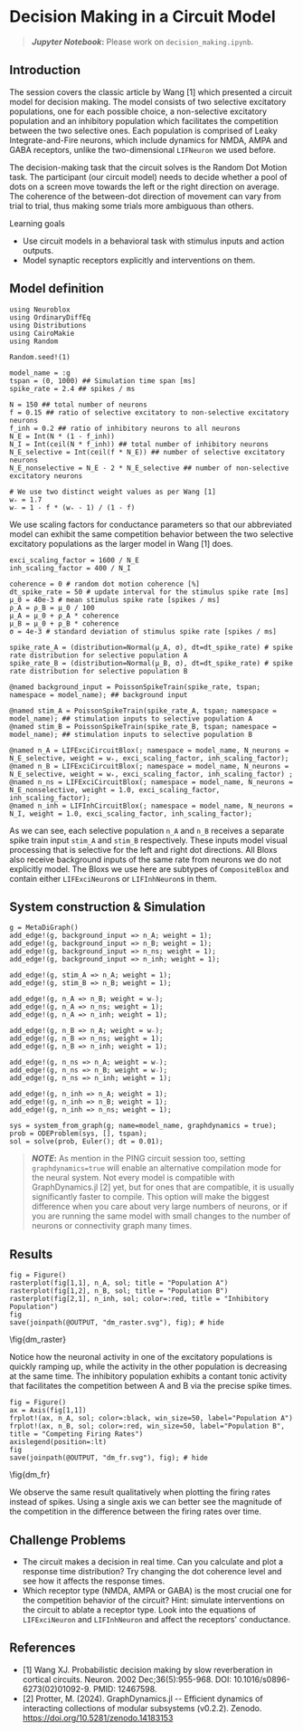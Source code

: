 <!--This file was generated, do not modify it.-->
# Decision Making in a Circuit Model
> **_Jupyter Notebook_:** Please work on `decision_making.ipynb`.

## Introduction
The session covers the classic article by Wang [1] which presented a circuit model for decision making. The model consists of two selective excitatory populations, one for each possible choice, a non-selective excitatory population and an inhibitory population which facilitates the competition between the two selective ones.
Each population is comprised of Leaky Integrate-and-Fire neurons, which include dynamics for NMDA, AMPA and GABA receptors, unlike the two-dimensional `LIFNeuron` we used before.

The decision-making task that the circuit solves is the Random Dot Motion task. The participant (our circuit model) needs to decide whether a pool of dots on a screen move towards the left or the right direction on average. The coherence of the between-dot direction of movement can vary from trial to trial, thus making some trials more ambiguous than others.

Learning goals
- Use circuit models in a behavioral task with stimulus inputs and action outputs.
- Model synaptic receptors explicitly and interventions on them.

## Model definition

````julia:ex1
using Neuroblox
using OrdinaryDiffEq
using Distributions
using CairoMakie
using Random

Random.seed!(1)

model_name = :g
tspan = (0, 1000) ## Simulation time span [ms]
spike_rate = 2.4 ## spikes / ms

N = 150 ## total number of neurons
f = 0.15 ## ratio of selective excitatory to non-selective excitatory neurons
f_inh = 0.2 ## ratio of inhibitory neurons to all neurons
N_E = Int(N * (1 - f_inh))
N_I = Int(ceil(N * f_inh)) ## total number of inhibitory neurons
N_E_selective = Int(ceil(f * N_E)) ## number of selective excitatory neurons
N_E_nonselective = N_E - 2 * N_E_selective ## number of non-selective excitatory neurons

# We use two distinct weight values as per Wang [1]
w₊ = 1.7
w₋ = 1 - f * (w₊ - 1) / (1 - f)
````

We use scaling factors for conductance parameters so that our abbreviated model can exhibit the same competition behavior between the two selective excitatory populations as the larger model in Wang [1] does.

````julia:ex2
exci_scaling_factor = 1600 / N_E
inh_scaling_factor = 400 / N_I

coherence = 0 # random dot motion coherence [%]
dt_spike_rate = 50 # update interval for the stimulus spike rate [ms]
μ_0 = 40e-3 # mean stimulus spike rate [spikes / ms]
ρ_A = ρ_B = μ_0 / 100
μ_A = μ_0 + ρ_A * coherence
μ_B = μ_0 + ρ_B * coherence
σ = 4e-3 # standard deviation of stimulus spike rate [spikes / ms]

spike_rate_A = (distribution=Normal(μ_A, σ), dt=dt_spike_rate) # spike rate distribution for selective population A
spike_rate_B = (distribution=Normal(μ_B, σ), dt=dt_spike_rate) # spike rate distribution for selective population B

@named background_input = PoissonSpikeTrain(spike_rate, tspan; namespace = model_name); ## background input

@named stim_A = PoissonSpikeTrain(spike_rate_A, tspan; namespace = model_name); ## stimulation inputs to selective population A
@named stim_B = PoissonSpikeTrain(spike_rate_B, tspan; namespace = model_name); ## stimulation inputs to selective population B

@named n_A = LIFExciCircuitBlox(; namespace = model_name, N_neurons = N_E_selective, weight = w₊, exci_scaling_factor, inh_scaling_factor);
@named n_B = LIFExciCircuitBlox(; namespace = model_name, N_neurons = N_E_selective, weight = w₊, exci_scaling_factor, inh_scaling_factor) ;
@named n_ns = LIFExciCircuitBlox(; namespace = model_name, N_neurons = N_E_nonselective, weight = 1.0, exci_scaling_factor, inh_scaling_factor);
@named n_inh = LIFInhCircuitBlox(; namespace = model_name, N_neurons = N_I, weight = 1.0, exci_scaling_factor, inh_scaling_factor);
````

As we can see, each selective population `n_A` and `n_B` receives a separate spike train input `stim_A` and `stim_B` respectively. These inputs model visual processing that is selective for the left and right dot directions. All Bloxs also receive background inputs of the same rate from neurons we do not explicitly model.
The Bloxs we use here are subtypes of `CompositeBlox` and contain either `LIFExciNeuron`s or `LIFInhNeuron`s in them.

## System construction & Simulation

````julia:ex3
g = MetaDiGraph()
add_edge!(g, background_input => n_A; weight = 1);
add_edge!(g, background_input => n_B; weight = 1);
add_edge!(g, background_input => n_ns; weight = 1);
add_edge!(g, background_input => n_inh; weight = 1);

add_edge!(g, stim_A => n_A; weight = 1);
add_edge!(g, stim_B => n_B; weight = 1);

add_edge!(g, n_A => n_B; weight = w₋);
add_edge!(g, n_A => n_ns; weight = 1);
add_edge!(g, n_A => n_inh; weight = 1);

add_edge!(g, n_B => n_A; weight = w₋);
add_edge!(g, n_B => n_ns; weight = 1);
add_edge!(g, n_B => n_inh; weight = 1);

add_edge!(g, n_ns => n_A; weight = w₋);
add_edge!(g, n_ns => n_B; weight = w₋);
add_edge!(g, n_ns => n_inh; weight = 1);

add_edge!(g, n_inh => n_A; weight = 1);
add_edge!(g, n_inh => n_B; weight = 1);
add_edge!(g, n_inh => n_ns; weight = 1);

sys = system_from_graph(g; name=model_name, graphdynamics = true);
prob = ODEProblem(sys, [], tspan);
sol = solve(prob, Euler(); dt = 0.01);
````

> **_NOTE_:** As mention in the PING circuit session too, setting `graphdynamics=true` will enable an alternative compilation mode for the neural system. Not every model is compatible with GraphDynamics.jl [2] yet, but for ones that are compatible, it is usually significantly faster to compile. This option will make the biggest difference when you care about very large numbers of neurons, or if you are running the same model with small changes to the number of neurons or connectivity graph many times.

## Results

````julia:ex4
fig = Figure()
rasterplot(fig[1,1], n_A, sol; title = "Population A")
rasterplot(fig[1,2], n_B, sol; title = "Population B")
rasterplot(fig[2,1], n_inh, sol; color=:red, title = "Inhibitory Population")
fig
save(joinpath(@OUTPUT, "dm_raster.svg"), fig); # hide
````

\fig{dm_raster}

Notice how the neuronal activity in one of the excitatory populations is quickly ramping up, while the activity in the other population is decreasing at the same time. The inhibitory population exhibits a contant tonic activity that facilitates the competition between A and B via the precise spike times.

````julia:ex5
fig = Figure()
ax = Axis(fig[1,1])
frplot!(ax, n_A, sol; color=:black, win_size=50, label="Population A")
frplot!(ax, n_B, sol; color=:red, win_size=50, label="Population B", title = "Competing Firing Rates")
axislegend(position=:lt)
fig
save(joinpath(@OUTPUT, "dm_fr.svg"), fig); # hide
````

\fig{dm_fr}

We observe the same result qualitatively when plotting the firing rates instead of spikes. Using a single axis we can better see the magnitude of the competition in the difference between the firing rates over time.

## Challenge Problems
- The circuit makes a decision in real time. Can you calculate and plot a response time distribution? Try changing the dot coherence level and see how it affects the response times.
- Which receptor type (NMDA, AMPA or GABA) is the most crucial one for the competition behavior of the circuit? Hint: simulate interventions on the circuit to ablate a receptor type. Look into the equations of `LIFExciNeuron` and `LIFInhNeuron` and affect the receptors' conductance.

## References
- [1] Wang XJ. Probabilistic decision making by slow reverberation in cortical circuits. Neuron. 2002 Dec;36(5):955-968. DOI: 10.1016/s0896-6273(02)01092-9. PMID: 12467598.
- [2] Protter, M. (2024). GraphDynamics.jl -- Efficient dynamics of interacting collections of modular subsystems (v0.2.2). Zenodo. https://doi.org/10.5281/zenodo.14183153

